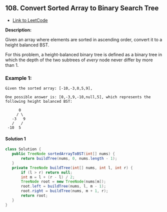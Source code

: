 ## 108. Convert Sorted Array to Binary Search Tree

- [Link to LeetCode](https://leetcode.com/problems/convert-sorted-array-to-binary-search-tree/)

**Description:**



Given an array where elements are sorted in ascending order, convert it to a height balanced BST.

For this problem, a height-balanced binary tree is defined as a binary tree in which the depth of the two subtrees of *every* node never differ by more than 1.



<!-- tabs:start -->

### **Example 1:**

```
Given the sorted array: [-10,-3,0,5,9],

One possible answer is: [0,-3,9,-10,null,5], which represents the following height balanced BST:

      0
     / \
   -3   9
   /   /
 -10  5
```

<!-- tabs:end -->



<!-- tabs:start -->

#### **Solution 1**



```java
class Solution {
   public TreeNode sortedArrayToBST(int[] nums) {
       return buildTree(nums, 0, nums.length - 1);
   }
   private TreeNode buildTree(int[] nums, int l, int r) {
       if (l > r) return null;
       int m = l + (r - l) / 2;
       TreeNode root = new TreeNode(nums[m]);
       root.left = buildTree(nums, l, m - 1);
       root.right = buildTree(nums, m + 1, r);
       return root;
   }
}
```



<!-- tabs:end -->



